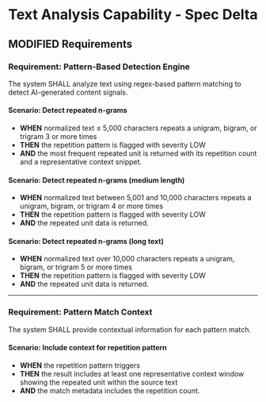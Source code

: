 # Text Analysis Capability - Spec Delta

## MODIFIED Requirements

### Requirement: Pattern-Based Detection Engine

The system SHALL analyze text using regex-based pattern matching to detect AI-generated content signals.

#### Scenario: Detect repeated n-grams
- **WHEN** normalized text ≤ 5,000 characters repeats a unigram, bigram, or trigram 3 or more times
- **THEN** the repetition pattern is flagged with severity LOW
- **AND** the most frequent repeated unit is returned with its repetition count and a representative context snippet.

#### Scenario: Detect repeated n-grams (medium length)
- **WHEN** normalized text between 5,001 and 10,000 characters repeats a unigram, bigram, or trigram 4 or more times
- **THEN** the repetition pattern is flagged with severity LOW
- **AND** the repeated unit data is returned.

#### Scenario: Detect repeated n-grams (long text)
- **WHEN** normalized text over 10,000 characters repeats a unigram, bigram, or trigram 5 or more times
- **THEN** the repetition pattern is flagged with severity LOW
- **AND** the repeated unit data is returned.

---

### Requirement: Pattern Match Context

The system SHALL provide contextual information for each pattern match.

#### Scenario: Include context for repetition pattern
- **WHEN** the repetition pattern triggers
- **THEN** the result includes at least one representative context window showing the repeated unit within the source text
- **AND** the match metadata includes the repetition count.

